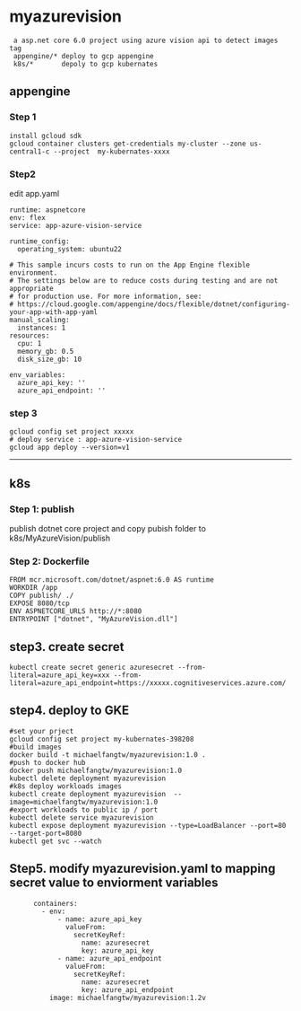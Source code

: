 # myazurevision
```
 a asp.net core 6.0 project using azure vision api to detect images tag
 appengine/* deploy to gcp appengine
 k8s/*       depoly to gcp kubernates
```

## appengine
### Step 1
```
install gcloud sdk
gcloud container clusters get-credentials my-cluster --zone us-central1-c --project  my-kubernates-xxxx
```
### Step2
edit app.yaml
```
runtime: aspnetcore
env: flex
service: app-azure-vision-service

runtime_config:
  operating_system: ubuntu22

# This sample incurs costs to run on the App Engine flexible environment. 
# The settings below are to reduce costs during testing and are not appropriate
# for production use. For more information, see:
# https://cloud.google.com/appengine/docs/flexible/dotnet/configuring-your-app-with-app-yaml
manual_scaling:
  instances: 1
resources:
  cpu: 1
  memory_gb: 0.5
  disk_size_gb: 10

env_variables:
  azure_api_key: ''
  azure_api_endpoint: ''
```
### step 3
```
gcloud config set project xxxxx
# deploy service : app-azure-vision-service
gcloud app deploy --version=v1
```
---
## k8s
### Step 1: publish 
  publish dotnet core project
  and copy pubish folder to k8s/MyAzureVision/publish
### Step 2: Dockerfile
```
FROM mcr.microsoft.com/dotnet/aspnet:6.0 AS runtime
WORKDIR /app
COPY publish/ ./
EXPOSE 8080/tcp 
ENV ASPNETCORE_URLS http://*:8080
ENTRYPOINT ["dotnet", "MyAzureVision.dll"]
```
## step3. create secret
```
kubectl create secret generic azuresecret --from-literal=azure_api_key=xxx --from-literal=azure_api_endpoint=https://xxxxx.cognitiveservices.azure.com/
```

## step4. deploy to GKE
```
#set your prject
gcloud config set project my-kubernates-398208
#build images
docker build -t michaelfangtw/myazurevision:1.0 .
#push to docker hub
docker push michaelfangtw/myazurevision:1.0
kubectl delete deployment myazurevision  
#k8s deploy workloads images
kubectl create deployment myazurevision  --image=michaelfangtw/myazurevision:1.0
#export workloads to public ip / port
kubectl delete service myazurevision
kubectl expose deployment myazurevision --type=LoadBalancer --port=80 --target-port=8080
kubectl get svc --watch
```

## Step5. modify myazurevision.yaml to mapping  secret value to enviorment variables
```
      containers:
        - env:
            - name: azure_api_key
              valueFrom:
                secretKeyRef:
                  name: azuresecret
                  key: azure_api_key
            - name: azure_api_endpoint
              valueFrom:
                secretKeyRef:
                  name: azuresecret
                  key: azure_api_endpoint
          image: michaelfangtw/myazurevision:1.2v
```

